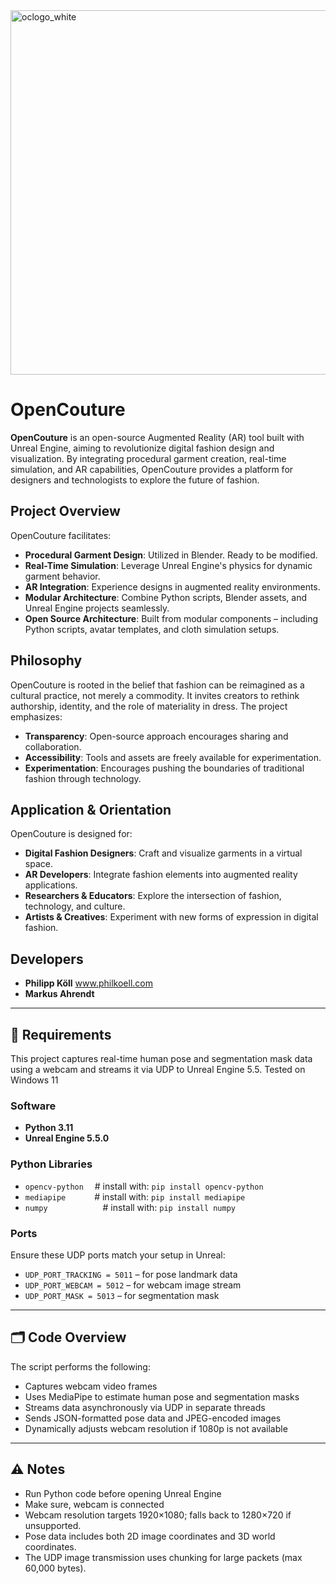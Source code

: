 <img width="583" alt="oclogo_white" src="https://github.com/user-attachments/assets/6cceb923-3bfe-41ec-888a-9eff8796837a" />

# OpenCouture

**OpenCouture** is an open-source Augmented Reality (AR) tool built with Unreal Engine, aiming to revolutionize digital fashion design and visualization. By integrating procedural garment creation, real-time simulation, and AR capabilities, OpenCouture provides a platform for designers and technologists to explore the future of fashion.

## Project Overview

OpenCouture facilitates:

- **Procedural Garment Design**: Utilized in Blender. Ready to be modified.
- **Real-Time Simulation**: Leverage Unreal Engine's physics for dynamic garment behavior.
- **AR Integration**: Experience designs in augmented reality environments.
- **Modular Architecture**: Combine Python scripts, Blender assets, and Unreal Engine projects seamlessly.
- **Open Source Architecture**: Built from modular components – including Python scripts, avatar templates, and cloth simulation setups.

## Philosophy

OpenCouture is rooted in the belief that fashion can be reimagined as a cultural practice, not merely a commodity. It invites creators to rethink authorship, identity, and the role of materiality in dress. The project emphasizes:

- **Transparency**: Open-source approach encourages sharing and collaboration.
- **Accessibility**: Tools and assets are freely available for experimentation.
- **Experimentation**: Encourages pushing the boundaries of traditional fashion through technology.

## Application & Orientation

OpenCouture is designed for:

- **Digital Fashion Designers**: Craft and visualize garments in a virtual space.
- **AR Developers**: Integrate fashion elements into augmented reality applications.
- **Researchers & Educators**: Explore the intersection of fashion, technology, and culture.
- **Artists & Creatives**: Experiment with new forms of expression in digital fashion.

## Developers

- **Philipp Köll** www.philkoell.com
- **Markus Ahrendt**
  
---

## 🔧 Requirements

This project captures real-time human pose and segmentation mask data using a webcam and streams it via UDP to Unreal Engine 5.5.
Tested on Windows 11


### Software

- **Python 3.11**
- **Unreal Engine 5.5.0**

### Python Libraries

- `opencv-python`  # install with: `pip install opencv-python`
- `mediapipe`    # install with: `pip install mediapipe`
- `numpy`       # install with: `pip install numpy`

### Ports

Ensure these UDP ports match your setup in Unreal:

- `UDP_PORT_TRACKING = 5011`  – for pose landmark data
- `UDP_PORT_WEBCAM = 5012`    – for webcam image stream
- `UDP_PORT_MASK = 5013`      – for segmentation mask

---

## 🗂️ Code Overview

The script performs the following:
- Captures webcam video frames
- Uses MediaPipe to estimate human pose and segmentation masks
- Streams data asynchronously via UDP in separate threads
- Sends JSON-formatted pose data and JPEG-encoded images
- Dynamically adjusts webcam resolution if 1080p is not available

---

## ⚠️ Notes

- Run Python code before opening Unreal Engine
- Make sure, webcam is connected
- Webcam resolution targets 1920×1080; falls back to 1280×720 if unsupported.
- Pose data includes both 2D image coordinates and 3D world coordinates.
- The UDP image transmission uses chunking for large packets (max 60,000 bytes).


